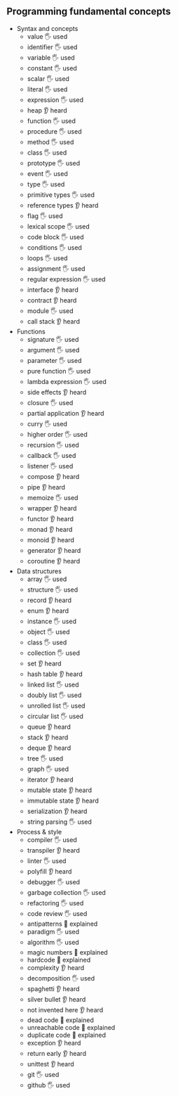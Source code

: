 ## Programming fundamental concepts

- Syntax and concepts
  - value 🖐️ used
  - identifier 🖐️ used
  - variable  🖐️ used
  - constant 🖐️ used
  - scalar  🖐️ used
  - literal  🖐️ used
  - expression  🖐️ used
  - heap  👂 heard
  - function  🖐️ used
  - procedure  🖐️ used
  - method  🖐️ used
  - class  🖐️ used
  - prototype  🖐️ used
  - event  🖐️ used
  - type  🖐️ used
  - primitive types 🖐️ used
  - reference types  👂 heard
  - flag  🖐️ used
  - lexical scope 🖐️ used
  - code block   🖐️ used
  - conditions 🖐️ used
  - loops  🖐️ used
  - assignment  🖐️ used
  - regular expression  🖐️ used
  - interface  👂 heard
  - contract  👂 heard
  - module  🖐️ used
  - call stack  👂 heard
- Functions
  - signature  🖐️ used
  - argument  🖐️ used
  - parameter  🖐️ used
  - pure function  🖐️ used
  - lambda expression  🖐️ used
  - side effects  👂 heard
  - closure  🖐️ used
  - partial application  👂 heard
  - curry  🖐️ used
  - higher order 🖐️ used 
  - recursion  🖐️ used
  - callback  🖐️ used
  - listener  🖐️ used
  - compose  👂 heard
  - pipe  👂 heard
  - memoize  🖐️ used
  - wrapper  👂 heard
  - functor  👂 heard
  - monad  👂 heard
  - monoid  👂 heard
  - generator  👂 heard
  - coroutine  👂 heard
- Data structures
  - array  🖐️ used
  - structure  🖐️ used
  - record   👂 heard
  - enum  👂 heard
  - instance  🖐️ used
  - object  🖐️ used
  - class  🖐️ used
  - collection  🖐️ used
  - set  👂 heard
  - hash table  👂 heard
  - linked list  🖐️ used
  - doubly list   🖐️ used
  - unrolled list  🖐️ used
  - circular list  🖐️ used
  - queue  👂 heard
  - stack  👂 heard
  - deque  👂 heard
  - tree  🖐️ used
  - graph  🖐️ used
  - iterator  👂 heard
  - mutable state  👂 heard
  - immutable state  👂 heard
  - serialization  👂 heard
  - string parsing  🖐️ used
- Process & style
  - compiler  🖐️ used
  - transpiler  👂 heard
  - linter  🖐️ used
  - polyfill  👂 heard
  - debugger  🖐️ used
  - garbage collection  🖐️ used
  - refactoring  🖐️ used
  - code review  🖐️ used
  - antipatterns  🙋 explained
  - paradigm  🖐️ used
  - algorithm  🖐️ used
  - magic numbers  🙋 explained
  - hardcode  🙋 explained
  - complexity  👂 heard
  - decomposition  🖐️ used
  - spaghetti  👂 heard
  - silver bullet  👂 heard
  - not invented here  👂 heard
  - dead code  🙋 explained
  - unreachable code  🙋 explained
  - duplicate code  🙋 explained
  - exception  👂 heard
  - return early  👂 heard
  - unittest  👂 heard
  - git  🖐️ used
  - github  🖐️ used
